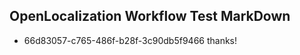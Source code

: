 ## OpenLocalization Workflow Test MarkDown
* 66d83057-c765-486f-b28f-3c90db5f9466 thanks!

<!--HONumber=Jul16_HO4-->


